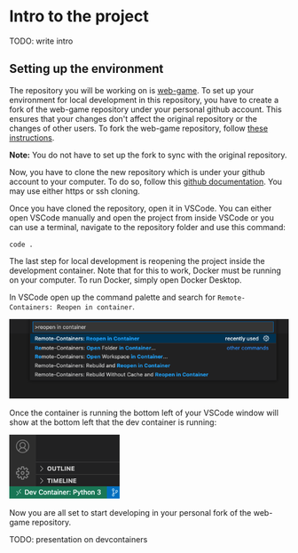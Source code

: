 # Intro to the project

TODO: write intro

## Setting up the environment

The repository you will be working on is [web-game](https://github.com/MS-SJF-Projects/web-game). To set up your
environment for local development in this repository, you have to create a fork of the web-game repository under your
personal github account. This ensures that your changes don't affect the original repository or the changes of other users.
To fork the web-game repository, follow [these instructions](https://docs.github.com/en/get-started/quickstart/fork-a-repo#forking-a-repository).

**Note:** You do not have to set up the fork to sync with the original repository.


Now, you have to clone the new repository which is under your github account to your computer. To do so,
follow this [github documentation](https://docs.github.com/en/repositories/creating-and-managing-repositories/cloning-a-repository).
You may use either https or ssh cloning.

Once you have cloned the repository, open it in VSCode. You can either open VSCode manually and open the project from inside VSCode
or you can use a terminal, navigate to the repository folder and use this command:

```
code .
```

The last step for local development is reopening the project inside the development container. Note that for this to work,
Docker must be running on your computer. To run Docker, simply open Docker Desktop.

In VSCode open up the command palette and search for `Remote-Containers: Reopen in container`.

![Picture of VSCode command palette with command reopen in container](containercommand.png 'Reopen in container command')

Once the container is running the bottom left of your VSCode window will show at the bottom left that the dev container is running:

![VSCode window shows running dev container](devcontainer.png 'Dev container is running')

Now you are all set to start developing in your personal fork of the web-game repository. 

TODO: presentation on devcontainers
